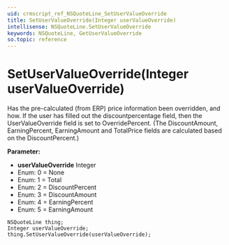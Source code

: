 ```yaml
---
uid: crmscript_ref_NSQuoteLine_SetUserValueOverride
title: SetUserValueOverride(Integer userValueOverride)
intellisense: NSQuoteLine.SetUserValueOverride
keywords: NSQuoteLine, GetUserValueOverride
so.topic: reference
---
```


# SetUserValueOverride(Integer userValueOverride)

Has the pre-calculated (from ERP) price information been overridden, and how. If the user has filled out the discountpercentage field, then the UserValueOverride field is set to OverridePercent. (The DiscountAmount, EarningPercent, EarningAmount and TotalPrice fields are calculated based on the DiscountPercent.)

**Parameter:** 
* **userValueOverride** Integer
* Enum: 0 = None 
* Enum: 1 = Total 
* Enum: 2 = DiscountPercent 
* Enum: 3 = DiscountAmount 
* Enum: 4 = EarningPercent 
* Enum: 5 = EarningAmount 

```crmscript
NSQuoteLine thing;
Integer userValueOverride;
thing.SetUserValueOverride(userValueOverride);
```

